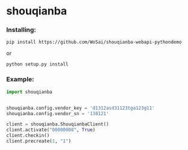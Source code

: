 shouqianba
==========

### Installing:

`pip install https://github.com/WoSai/shouqianba-webapi-pythondemo`

or

`python setup.py install`

### Example:

```python
import shouqianba


shouqianba.config.vendor_key = 'd1312asd31123tga123g11'
shouqianba.config.vendor_sn = '138121'

client = shouqianba.ShouqianbaClient()
client.activate("00000008", True)
client.checkin()
client.precreate(1, "1")
```